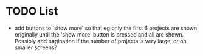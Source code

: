 # TODO List

- add buttons to 'show more' so that eg only the first 6 projects are shown
  originally until the 'show more' button is pressed and all are shown. Possibly
  add pagination if the number of projects is very large, or on smaller screens?
